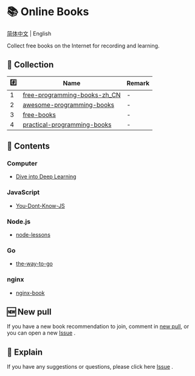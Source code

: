 # 📚 Online Books

[简体中文](./README.md) | English

Collect free books on the Internet for recording and learning.

## 📒 Collection

| #️⃣   | Name                                  | Remark |
| --- | ------------------------------------- | ------ |
| 1   | [free-programming-books-zh_CN][all01] | -      |
| 2   | [awesome-programming-books][all02]    | -      |
| 3   | [free-books][all03]                   | -      |
| 4   | [practical-programming-books][all04]  | -      |

## 📃 Contents

### Computer
- [Dive into Deep Learning][com01]

### JavaScript
- [You-Dont-Know-JS][js01]

### Node.js
- [node-lessons][node01]

### Go
- [the-way-to-go][go01]

### nginx
- [nginx-book][ngx01]

## 🆕 New pull

If you have a new book recommendation to join, comment in [new pull](https://github.com/Online-books/contents/issues/1), or you can open a new [Issue](https://github.com/Online-books/contents/issues/new) .

## 💭 Explain

If you have any suggestions or questions, please click here [Issue](https://github.com/Online-books/contents/issues) .

<!-- Collection link  -->
[all01]:https://github.com/Online-books/free-programming-books-zh_CN
[all02]:https://github.com/Online-books/awesome-programming-books
[all03]:https://github.com/Online-books/free-books
[all04]:https://github.com/Online-books/practical-programming-books

 <!-- Book link -->
[com01]:https://github.com/Online-books/d2l-zh
[js01]:https://github.com/Online-books/You-Dont-Know-JS
[node01]:https://github.com/Online-books/node-lessons
[go01]:https://github.com/Online-books/the-way-to-go_ZH_CN
[ngx01]:https://github.com/Online-books/nginx-book